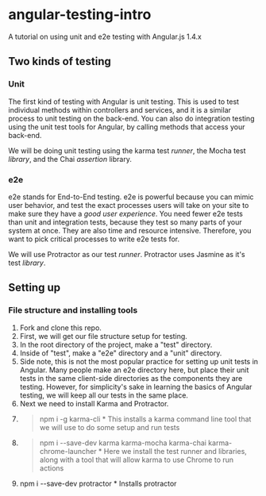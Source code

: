 # angular-testing-intro
A tutorial on using unit and e2e testing with Angular.js 1.4.x

## Two kinds of testing

### Unit
The first kind of testing with Angular is unit testing. This is used to test individual methods within controllers and services, and it is a similar process to unit testing on the back-end. You can also do integration testing using the unit test tools for Angular, by calling methods that access your back-end.

We will be doing unit testing using the karma test *runner*, the Mocha test *library*, and the Chai *assertion* library.

### e2e
e2e stands for End-to-End testing. e2e is powerful because you can mimic user behavior, and test the exact processes users will take on your site to make sure they have a *good user experience*. You need fewer e2e tests than unit and integration tests, because they test so many parts of your system at once. They are also time and resource intensive. Therefore, you want to pick critical processes to write e2e tests for.

We will use Protractor as our test *runner*. Protractor uses Jasmine as it's test *library*.

## Setting up
### File structure and installing tools
1. Fork and clone this repo.
1. First, we will get our file structure setup for testing.
  1. In the root directory of the project, make a "test" directory.
  1. Inside of "test", make a "e2e" directory and a "unit" directory.
  1. Side note, this is not the most popular practice for setting up unit tests in Angular. Many people make an e2e directory here, but place their unit tests in the same client-side directories as the components they are testing. However, for simplicity's sake in learning the basics of Angular testing, we will keep all our tests in the same place.
1. Next we need to install Karma and Protractor.
  1. > npm i -g karma-cli 
    * This installs a karma command line tool that we will use to do some setup and run tests
  1. > npm i --save-dev karma karma-mocha karma-chai karma-chrome-launcher
    * Here we install the test runner and libraries, along with a tool that will allow karma to use Chrome to run actions
  1. npm i --save-dev protractor
    * Installs protractor

